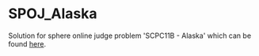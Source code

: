# SPOJ_Alaska
Solution for sphere online judge problem 'SCPC11B - Alaska' which can be found <a href="http://www.spoj.com/problems/SCPC11B/">here</a>.


